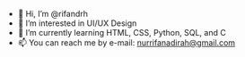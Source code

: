 - 👋 Hi, I’m @rifandrh
- 👀 I’m interested in UI/UX Design
- 🌱 I’m currently learning HTML, CSS, Python, SQL, and C
- 📫 You can reach me by e-mail: nurrifanadirah@gmail.com

<!---
rifandrh/rifandrh is a ✨ special ✨ repository because its `README.md` (this file) appears on your GitHub profile.
You can click the Preview link to take a look at your changes.
--->
